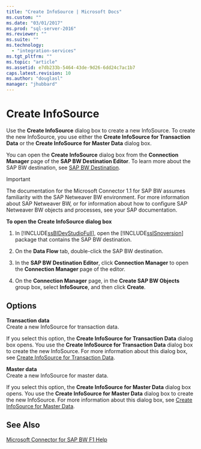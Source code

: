 ```yaml
---
title: "Create InfoSource | Microsoft Docs"
ms.custom: ""
ms.date: "03/01/2017"
ms.prod: "sql-server-2016"
ms.reviewer: ""
ms.suite: ""
ms.technology: 
  - "integration-services"
ms.tgt_pltfrm: ""
ms.topic: "article"
ms.assetid: e7db233b-5464-43de-9d26-6dd24c7ac1b7
caps.latest.revision: 10
ms.author: "douglasl"
manager: "jhubbard"
---
```

# Create InfoSource
  Use the **Create InfoSource** dialog box to create a new InfoSource. To create the new InfoSource, you use either the **Create InfoSource for Transaction Data** or the **Create InfoSource for Master Data** dialog box.  
  
 You can open the **Create InfoSource** dialog box from the **Connection Manager** page of the **SAP BW Destination Editor**. To learn more about the SAP BW destination, see [SAP BW Destination](../../integration-services/data-flow/sap-bw-destination.md).  
  
> [!IMPORTANT]  
>  The documentation for the Microsoft Connector 1.1 for SAP BW assumes familiarity with the SAP Netweaver BW environment. For more information about SAP Netweaver BW, or for information about how to configure SAP Netweaver BW objects and processes, see your SAP documentation.  
  
 **To open the Create InfoSource dialog box**  
  
1.  In [!INCLUDE[ssBIDevStudioFull](../../a9notintoc/includes/ssbidevstudiofull-md.md)], open the [!INCLUDE[ssISnoversion](../../a9notintoc/includes/ssisnoversion-md.md)] package that contains the SAP BW destination.  
  
2.  On the **Data Flow** tab, double-click the SAP BW destination.  
  
3.  In the **SAP BW Destination Editor**, click **Connection Manager** to open the **Connection Manager** page of the editor.  
  
4.  On the **Connection Manager** page, in the **Create SAP BW Objects** group box, select **InfoSource**, and then click **Create**.  
  
## Options  
 **Transaction data**  
 Create a new InfoSource for transaction data.  
  
 If you select this option, the **Create InfoSource for Transaction Data** dialog box opens. You use the **Create InfoSource for Transaction Data** dialog box to create the new InfoSource. For more information about this dialog box, see [Create InfoSource for Transaction Data](../../integration-services/data-flow/create-infosource-for-transaction-data.md).  
  
 **Master data**  
 Create a new InfoSource for master data.  
  
 If you select this option, the **Create InfoSource for Master Data** dialog box opens. You use the **Create InfoSource for Master Data** dialog box to create the new InfoSource. For more information about this dialog box, see [Create InfoSource for Master Data](../../integration-services/data-flow/create-infosource-for-master-data.md).  
  
## See Also  
 [Microsoft Connector for SAP BW F1 Help](../../integration-services/microsoft-connector-for-sap-bw-f1-help.md)  
  
  